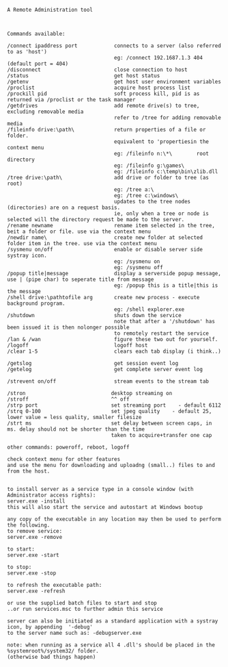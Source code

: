 
    A Remote Administration tool
  
  

    Commands available:

    /connect ipaddress port            connects to a server (also referred to as 'host')
                                       eg: /connect 192.1687.1.3 404 (default port = 404)
    /disconnect                        close connection to host
    /status                            get host status
    /getenv                            get host user environment variables
    /proclist                          acquire host process list
    /prockill pid                      soft process kill, pid is as returned via /proclist or the task manager
    /getdrives                         add remote drive(s) to tree, excluding removable media
                                       refer to /tree for adding removable media
    /fileinfo drive:\path\             return properties of a file or folder.
                                       equivalent to 'propertiesin the context menu
                                       eg: /fileinfo n:\*\        root directory
                                       eg: /fileinfo g:\games\
                                       eg: /fileinfo c:\temp\bin\zlib.dll
    /tree drive:\path\                 add drive or folder to tree (as root)
                                       eg: /tree a:\
                                       eg: /tree c:\windows\
                                       updates to the tree nodes (directories) are on a request basis.
                                       ie, only when a tree or node is selected will the directory request be made to the server.
    /rename newname                    rename item selected in the tree, beit a folder or file. use via the context menu
    /newdir name\                      create new folder at selected folder item in the tree. use via the context menu
    /sysmenu on/off                    enable or disable server side systray icon.
                                       eg: /sysmenu on
                                       eg: /sysmenu off
    /popup title|message               display a serverside popup message, use | (pipe char) to seperate title from message
                                       eg: /popup this is a title|this is the message
    /shell drive:\pathtofile arg       create new process - execute background program.
                                       eg: /shell explorer.exe
    /shutdown                          shuts down the service
                                       note that after a '/shutdown' has been issued it is then nolonger possible
                                       to remotely restart the service
    /lan & /wan                        figure these two out for yourself.
    /logoff                            logoff host
    /clear 1-5                         clears each tab display (i think..)

    /getslog                           get session event log
    /getelog                           get complete server event log

    /strevent on/off                   stream events to the stream tab

    /stron                            desktop streaming on
    /stroff                           ^^ off
    /strp port                        set streaming port    - default 6112
    /strq 0-100                       set jpeg quality    - default 25, lower value = less quality, smaller filesize
    /strt ms                          set delay between screen caps, in ms. delay should not be shorter than the time
                                      taken to acquire+transfer one cap

    other commands: poweroff, reboot, logoff

    check context menu for other features
    and use the menu for downloading and uploadng (small..) files to and from the host.


    to install server as a service type in a console window (with Administrator access rights):
    server.exe -install
    this will also start the service and autostart at Windows bootup

    any copy of the executable in any location may then be used to perform the following.
    to remove service:
    server.exe -remove

    to start:
    server.exe -start

    to stop:
    server.exe -stop

    to refresh the executable path:
    server.exe -refresh

    or use the supplied batch files to start and stop
    ..or run services.msc to further admin this service

    server can also be initiated as a standard application with a systray icon, by appending  '-debug'
    to the server name such as: -debugserver.exe

    note: when running as a service all 4 .dll's should be placed in the %systemroot%/system32/ folder.
    (otherwise bad things happen)

